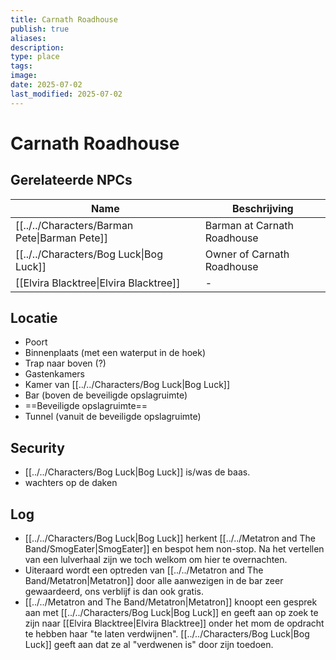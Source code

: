 ```yaml
---
title: Carnath Roadhouse
publish: true
aliases: 
description: 
type: place
tags: 
image: 
date: 2025-07-02
last_modified: 2025-07-02
---
```

# Carnath Roadhouse

## Gerelateerde NPCs
| Name                                                         | Beschrijving                |
| ------------------------------------------------------------ | --------------------------- |
| [[../../Characters/Barman Pete\|Barman Pete]]           | Barman at Carnath Roadhouse |
| [[../../Characters/Bog Luck\|Bog Luck]]                 | Owner of Carnath Roadhouse  |
| [[Elvira Blacktree\|Elvira Blacktree]] | \-                          |

## Locatie
- Poort
- Binnenplaats (met een waterput in de hoek)
- Trap naar boven (?)
- Gastenkamers
- Kamer van [[../../Characters/Bog Luck|Bog Luck]]
- Bar (boven de beveiligde opslagruimte)
- ==Beveiligde opslagruimte==
- Tunnel (vanuit de beveiligde opslagruimte)

## Security
- [[../../Characters/Bog Luck|Bog Luck]] is/was de baas.
- wachters op de daken

## Log 
- [[../../Characters/Bog Luck|Bog Luck]] herkent [[../../Metatron and The Band/SmogEater|SmogEater]] en bespot hem non-stop. Na het vertellen van een lulverhaal zijn we toch welkom om hier te overnachten.
- Uiteraard wordt een optreden van [[../../Metatron and The Band/Metatron|Metatron]] door alle aanwezigen in de bar zeer gewaardeerd, ons verblijf is dan ook gratis.
- [[../../Metatron and The Band/Metatron|Metatron]] knoopt een gesprek aan met [[../../Characters/Bog Luck|Bog Luck]] en geeft aan op zoek te zijn naar [[Elvira Blacktree|Elvira Blacktree]] onder het mom de opdracht te hebben haar "te laten verdwijnen". [[../../Characters/Bog Luck|Bog Luck]] geeft aan dat ze al "verdwenen is" door zijn toedoen.  
